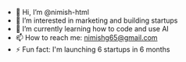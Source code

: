 - 👋 Hi, I’m @nimish-html
- 👀 I’m interested in marketing and building startups
- 🌱 I’m currently learning how to code and use AI
- 📫 How to reach me: nimishg65@gmail.com
- ⚡ Fun fact: I'm launching 6 startups in 6 months

<!---
nimish-html/nimish-html is a ✨ special ✨ repository because its `README.md` (this file) appears on your GitHub profile.
You can click the Preview link to take a look at your changes.
--->
